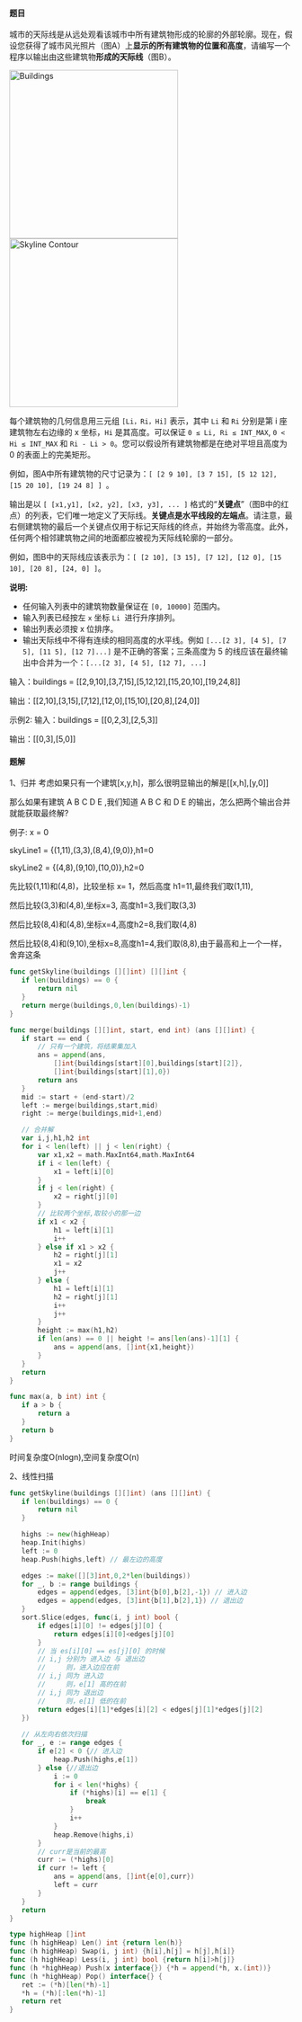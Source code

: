 #### 题目
<p>城市的天际线是从远处观看该城市中所有建筑物形成的轮廓的外部轮廓。现在，假设您获得了城市风光照片（图A）上<strong>显示的所有建筑物的位置和高度</strong>，请编写一个程序以输出由这些建筑物<strong>形成的天际线</strong>（图B）。</p>

<p><a href="/static/images/problemset/skyline1.jpg" target="_blank"><img alt="Buildings" src="https://assets.leetcode-cn.com/aliyun-lc-upload/uploads/2018/10/22/skyline1.png" style="width: 300px;"> </a> <a href="/static/images/problemset/skyline2.jpg" target="_blank"> <img alt="Skyline Contour" src="https://assets.leetcode-cn.com/aliyun-lc-upload/uploads/2018/10/22/skyline2.png" style="width: 300px;"> </a></p>

<p>每个建筑物的几何信息用三元组&nbsp;<code>[Li，Ri，Hi]</code> 表示，其中 <code>Li</code> 和 <code>Ri</code> 分别是第 i 座建筑物左右边缘的 x 坐标，<code>Hi</code> 是其高度。可以保证&nbsp;<code>0 &le; Li, Ri &le; INT_MAX</code>,&nbsp;<code>0 &lt; Hi &le; INT_MAX</code> 和 <code>Ri - Li &gt; 0</code>。您可以假设所有建筑物都是在绝对平坦且高度为 0 的表面上的完美矩形。</p>

<p>例如，图A中所有建筑物的尺寸记录为：<code>[ [2 9 10], [3 7 15], [5 12 12], [15 20 10], [19 24 8] ] </code>。</p>

<p>输出是以&nbsp;<code>[ [x1,y1], [x2, y2], [x3, y3], ... ]</code> 格式的&ldquo;<strong>关键点</strong>&rdquo;（图B中的红点）的列表，它们唯一地定义了天际线。<strong>关键点是水平线段的左端点</strong>。请注意，最右侧建筑物的最后一个关键点仅用于标记天际线的终点，并始终为零高度。此外，任何两个相邻建筑物之间的地面都应被视为天际线轮廓的一部分。</p>

<p>例如，图B中的天际线应该表示为：<code>[ [2 10], [3 15], [7 12], [12 0], [15 10], [20 8], [24, 0] ]</code>。</p>

<p><strong>说明:</strong></p>

<ul>
	<li>任何输入列表中的建筑物数量保证在 <code>[0, 10000]</code>&nbsp;范围内。</li>
	<li>输入列表已经按左&nbsp;<code>x</code> 坐标&nbsp;<code>Li</code>&nbsp; 进行升序排列。</li>
	<li>输出列表必须按 x 位排序。</li>
	<li>输出天际线中不得有连续的相同高度的水平线。例如 <code>[...[2 3], [4 5], [7 5], [11 5], [12 7]...]</code> 是不正确的答案；三条高度为 5 的线应该在最终输出中合并为一个：<code>[...[2 3], [4 5], [12 7], ...]</code></li>
</ul>

输入：buildings = [[2,9,10],[3,7,15],[5,12,12],[15,20,10],[19,24,8]]

输出：[[2,10],[3,15],[7,12],[12,0],[15,10],[20,8],[24,0]]

示例2:
输入：buildings = [[0,2,3],[2,5,3]]

输出：[[0,3],[5,0]]

 #### 题解
 1、归并
 考虑如果只有一个建筑[x,y,h]，那么很明显输出的解是[[x,h],[y,0]]
 
 那么如果有建筑 A B C D E ,我们知道 A B C 和 D E 的输出，怎么把两个输出合并就能获取最终解?
 
 例子:
 x = 0
 
 skyLine1 = {(1,11),(3,3),(8,4),(9,0)},h1=0
 
 skyLine2 = {(4,8),(9,10),(10,0)},h2=0
 
 先比较(1,11)和(4,8)，比较坐标 x= 1，然后高度 h1=11,最终我们取(1,11),
 
 然后比较(3,3)和(4,8),坐标x=3, 高度h1=3,我们取(3,3)
 
 然后比较(8,4)和(4,8),坐标x=4,高度h2=8,我们取(4,8)
 
 然后比较(8,4)和(9,10),坐标x=8,高度h1=4,我们取(8,8),由于最高和上一个一样，舍弃这条
 
 
 ```go
func getSkyline(buildings [][]int) [][]int {
	if len(buildings) == 0 {
		return nil
	}
	return merge(buildings,0,len(buildings)-1)
}

func merge(buildings [][]int, start, end int) (ans [][]int) {
	if start == end {
		// 只有一个建筑，将结果集加入
		ans = append(ans,
			[]int{buildings[start][0],buildings[start][2]},
			[]int{buildings[start][1],0})
		return ans
	}
	mid := start + (end-start)/2
	left := merge(buildings,start,mid)
	right := merge(buildings,mid+1,end)

	// 合并解
	var i,j,h1,h2 int
	for i < len(left) || j < len(right) {
		var x1,x2 = math.MaxInt64,math.MaxInt64
		if i < len(left) {
			x1 = left[i][0]
		}
		if j < len(right) {
			x2 = right[j][0]
		}
		// 比较两个坐标,取较小的那一边
		if x1 < x2 {
			h1 = left[i][1]
			i++
		} else if x1 > x2 {
			h2 = right[j][1]
			x1 = x2
			j++
		} else {
			h1 = left[i][1]
			h2 = right[j][1]
			i++
			j++
		}
		height := max(h1,h2)
		if len(ans) == 0 || height != ans[len(ans)-1][1] {
			ans = append(ans, []int{x1,height})
		}
	}
	return
}

func max(a, b int) int {
	if a > b {
		return a
	}
	return b
}
```
 时间复杂度O(nlogn),空间复杂度O(n)
 
 2、线性扫描
 ```go
func getSkyline(buildings [][]int) (ans [][]int) {
	if len(buildings) == 0 {
		return nil
	}

	highs := new(highHeap)
	heap.Init(highs)
	left := 0
	heap.Push(highs,left) // 最左边的高度

	edges := make([][3]int,0,2*len(buildings))
	for _, b := range buildings {
		edges = append(edges, [3]int{b[0],b[2],-1}) // 进入边
		edges = append(edges, [3]int{b[1],b[2],1}) // 退出边
	}
	sort.Slice(edges, func(i, j int) bool {
		if edges[i][0] != edges[j][0] {
			return edges[i][0]<edges[j][0]
		}
		// 当 es[i][0] == es[j][0] 的时候
		// i,j 分别为 进入边 与 退出边
		//     则，进入边应在前
		// i,j 同为 进入边
		//     则，e[1] 高的在前
		// i,j 同为 退出边
		//     则，e[1] 低的在前
		return edges[i][1]*edges[i][2] < edges[j][1]*edges[j][2]
	})
	
	// 从左向右依次扫描
	for _, e := range edges {
		if e[2] < 0 {// 进入边
			heap.Push(highs,e[1])
		} else {//退出边
			i := 0
			for i < len(*highs) {
				if (*highs)[i] == e[1] {
					break
				}
				i++
			}
			heap.Remove(highs,i)
		}
		// curr是当前的最高
		curr := (*highs)[0]
		if curr != left {
			ans = append(ans, []int{e[0],curr})
			left = curr
		}
	}
	return
}

type highHeap []int
func (h highHeap) Len() int {return len(h)}
func (h highHeap) Swap(i, j int) {h[i],h[j] = h[j],h[i]}
func (h highHeap) Less(i, j int) bool {return h[i]>h[j]}
func (h *highHeap) Push(x interface{}) {*h = append(*h, x.(int))}
func (h *highHeap) Pop() interface{} {
	ret := (*h)[len(*h)-1]
	*h = (*h)[:len(*h)-1]
	return ret
}
```
